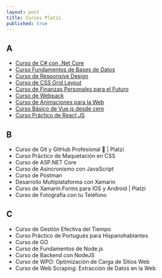 ```yaml
---
layout: post
title: Cursos Platzi
published: true
---
```


A
-

- [Curso de C# con .Net Core](https://platzi.com/clases/c-sharp/)
- [Curso Fundamentos de Bases de Datos](https://platzi.com/clases/bd/)
- [Curso de Responsive Design](https://platzi.com/clases/responsive-design/) 
- [Curso de CSS Grid Layout](https://platzi.com/clases/css-grid-layout/) 
- [Curso de Finanzas Personales para el Futuro](https://platzi.com/cursos/finanzas-futuro/) 
- [Curso de Webpack](https://platzi.com/clases/webpack/)
- [Curso de Animaciones para la Web](https://platzi.com/clases/animaciones-web/)
- [Curso Básico de Vue.js desde cero](https://platzi.com/cursos/vuejs/) 
- [Curso Práctico de React JS](https://platzi.com/cursos/react-ejs/)

B
-

- Curso de Git y GitHub Profesional 🔋 | Platzi 
- Curso Práctico de Maquetación en CSS 
- Curso de ASP.NET Core 
- Curso de Asincronismo con JavaScript 
- Curso de Postman 
- Desarrollo Multiplataforma con Xamarin 
- Curso de Xamarin.Forms para IOS y Android | Platzi 
- Curso de Fotografía con tu Teléfono 

C
-

- Curso de Gestión Efectiva del Tiempo 
- Curso Práctico de Portugués para Hispanohablantes 
- Curso de GO 
- Curso de Fundamentos de Node.js 
- Curso de Backend con NodeJS 
- Curso de WPO: Optimización de Carga de Sitios Web 
- Curso de Web Scraping: Extracción de Datos en la Web 
